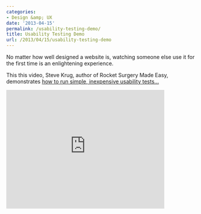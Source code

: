 ```yaml
---
categories:
- Design &amp; UX
date: '2013-04-15'
permalink: /usability-testing-demo/
title: Usability Testing Demo
url: /2013/04/15/usability-testing-demo
---
```


No matter how well designed a website is, watching someone else use it for the first time is an enlightening experience.

This this video, Steve Krug, author of Rocket Surgery Made Easy, demonstrates <a href="https://www.youtube.com/watch?v=QckIzHC99Xc">how to run simple, inexpensive usability tests...</a>

<iframe width="420" height="315" src="https://www.youtube.com/embed/QckIzHC99Xc" frameborder="0" allowfullscreen></iframe>